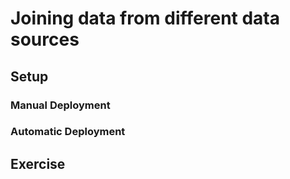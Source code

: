 # Joining data from different data sources

## Setup

### Manual Deployment

### Automatic Deployment

## Exercise
